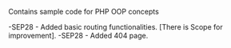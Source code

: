 
Contains sample code for PHP OOP concepts

-SEP28 - Added basic routing functionalities. [There is Scope for improvement].
-SEP28 - Added 404 page.


